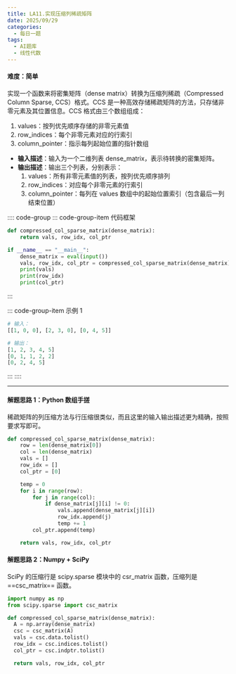 ```yaml
---
title: LA11.实现压缩列稀疏矩阵
date: 2025/09/29
categories:
  - 每日一题
tags:
  - AI题库
  - 线性代数
---
```


#### 难度：简单

实现一个函数来将密集矩阵（dense matrix）转换为压缩列稀疏（Compressed Column Sparse, CCS）格式。CCS 是一种高效存储稀疏矩阵的方法，只存储非零元素及其位置信息。CCS 格式由三个数组组成：

1. values：按列优先顺序存储的非零元素值
2. row_indices：每个非零元素对应的行索引
3. column_pointer：指示每列起始位置的指针数组

- **输入描述**：输入为一个二维列表 dense_matrix，表示待转换的密集矩阵。
- **输出描述**：输出三个列表，分别表示：
  1. values：所有非零元素值的列表，按列优先顺序排列
  2. row_indices：对应每个非零元素的行索引
  3. column_pointer：每列在 values 数组中的起始位置索引（包含最后一列结束位置）

:::: code-group
::: code-group-item 代码框架

```py
def compressed_col_sparse_matrix(dense_matrix):
    return vals, row_idx, col_ptr

if __name__ == "__main__":
    dense_matrix = eval(input())
    vals, row_idx, col_ptr = compressed_col_sparse_matrix(dense_matrix)
    print(vals)
    print(row_idx)
    print(col_ptr)
```

:::

::: code-group-item 示例 1

```py
# 输入：
[[1, 0, 0], [2, 3, 0], [0, 4, 5]]

# 输出：
[1, 2, 3, 4, 5]
[0, 1, 1, 2, 2]
[0, 2, 4, 5]
```

:::
::::

---

#### 解题思路 1：Python 数组手搓

稀疏矩阵的列压缩方法与行压缩很类似，而且这里的输入输出描述更为精确，按照要求写即可。

```py
def compressed_col_sparse_matrix(dense_matrix):
    row = len(dense_matrix[0])
    col = len(dense_matrix)
    vals = []
    row_idx = []
    col_ptr = [0]

    temp = 0
    for i in range(row):
        for j in range(col):
            if dense_matrix[j][i] != 0:
                vals.append(dense_matrix[j][i])
                row_idx.append(j)
                temp += 1
        col_ptr.append(temp)

    return vals, row_idx, col_ptr
```

#### 解题思路 2：Numpy + SciPy

SciPy 的压缩行是 scipy.sparse 模块中的 csr_matrix 函数，压缩列是 ==csc_matrix== 函数。

```py
import numpy as np
from scipy.sparse import csc_matrix

def compressed_col_sparse_matrix(dense_matrix):
  A = np.array(dense_matrix)
  csc = csc_matrix(A)
  vals = csc.data.tolist()
  row_idx = csc.indices.tolist()
  col_ptr = csc.indptr.tolist()

  return vals, row_idx, col_ptr
```
